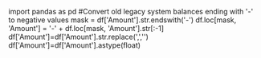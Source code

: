 import pandas as pd
#Convert old legacy system balances ending with '-' to negative values
mask = df['Amount'].str.endswith('-')
df.loc[mask, 'Amount'] = '-' + df.loc[mask, 'Amount'].str[:-1]
df['Amount']=df['Amount'].str.replace(',','')
df['Amount']=df['Amount'].astype(float)
